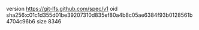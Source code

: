 version https://git-lfs.github.com/spec/v1
oid sha256:c01c1d355d01be39207310d835ef80a4b8c05ae6384f93b0128561b4704c96b6
size 8346
